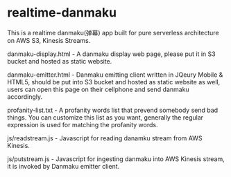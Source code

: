 # realtime-danmaku
This is a realtime danmaku(弹幕) app built for pure serverless architecture on AWS S3, Kinesis Streams.

danmaku-display.html  - A danmaku display web page, please put it in S3 bucket and hosted as static website.

danmaku-emitter.html  - Danmaku emitting client written in JQeury Mobile & HTML5, should be put into S3 bucket and hosted as static website as well, users can open this page on their cellphone and send danmaku accordingly.

profanity-list.txt  - A profanity words list that prevend somebody send bad things. You can customize this list as you want, generally the regular expression is used for matching the profanity words.

js/readstream.js - Javascript for reading danamku stream from AWS Kinesis.

js/putstream.js - Javascript for ingesting danmaku into AWS Kinesis stream, it is invoked by Danmaku emitter client.
